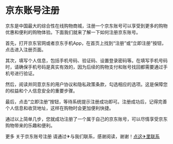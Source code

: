 # 京东账号注册

京东是中国最大的综合性在线购物商城，注册一个京东账号可以享受到更多的购物优惠和便利的购物体验。下面我们就来了解一下如何注册京东账号。

首先，打开京东官网或者京东手机App，在首页上找到“注册”或“立即注册”按钮，点击进入注册页面。

其次，填写个人信息，包括手机号码、验证码、设置登录密码等。在填写手机号码时，请确保手机号码是真实有效的，因为后续的购物支付和账号找回都需要通过手机号进行验证。

然后，阅读并同意京东的用户协议和隐私政策条款，勾选相应的选项。这是保障您的权益和个人信息安全的重要步骤。

最后，点击“立即注册”按钮，等待系统提示注册成功即可。注册成功后，记得完善个人信息和收货地址，这样在购物时会更加便利快捷。

通过以上简单几步，您就成功注册了一个属于自己的京东账号，可以尽情享受京东购物带来的乐趣和便利。

更多 关于京东账号注册 请通过✈与我们联系，感谢阅读，谢谢！[点这✈里联系](https://a.k02.cc)